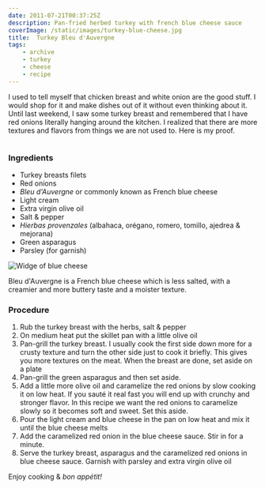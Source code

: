 ```yaml
---
date: 2011-07-21T00:37:25Z
description: Pan-fried herbed turkey with french blue cheese sauce
coverImage: /static/images/turkey-blue-cheese.jpg
title:  Turkey Bleu d'Auvergne
tags: 
    - archive 
    - turkey 
    - cheese 
    - recipe
---
```


I used to tell myself that chicken breast and white onion are the good stuff. I would shop for it and make dishes out of it without even thinking about it. Until last weekend, I saw some turkey breast and remembered that I have red onions literally hanging around the kitchen. I realized that there are more textures and flavors from things we are not used to. Here is my proof.

<img src="/static/images/turkey-blue-cheese.jpg" title="">

### Ingredients

* Turkey breasts filets
* Red onions
* _Bleu d'Auvergne_ or commonly known as French blue cheese
* Light cream
* Extra virgin olive oil
* Salt & pepper
* _Hierbas provenzales_ (albahaca, orégano, romero, tomillo, ajedrea & mejorana)
* Green asparagus
* Parsley (for garnish)

<img src="assets/photos/blue-cheese.jpg" title="Widge of blue cheese">

Bleu d'Auvergne is a French blue cheese which is less salted, with a creamier and more buttery taste and a moister texture.

### Procedure

1. Rub the turkey breast with the herbs, salt & pepper
2. On medium heat put the skillet pan with a little olive oil
3. Pan-grill the turkey breast. I usually cook the first side down more for a crusty texture and turn the other side just to cook it briefly. This gives you more textures on the meat. When the breast are done, set aside on a plate
4. Pan-grill the green asparagus and then set aside.
5. Add a little more olive oil and caramelize the red onions by slow cooking it on low heat. If you sauté it real fast you will end up with crunchy and stronger flavor. In this recipe we want the red onions to caramelize slowly so it becomes soft and sweet. Set this aside.
6. Pour the light cream and blue cheese in the pan on low heat and mix it until the blue cheese melts
7. Add the caramelized red onion in the blue cheese sauce. Stir in for a minute.
8. Serve the turkey breast, asparagus and the caramelized red onions in blue cheese sauce. Garnish with parsley and extra virgin olive oil

Enjoy cooking & _bon appétit!_
